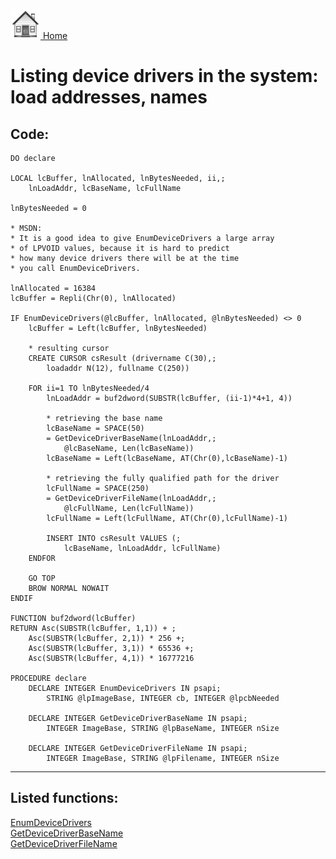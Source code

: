 [<img src="../images/home.png"> Home ](https://github.com/VFPX/Win32API)  

# Listing device drivers in the system: load addresses, names

## Code:
```foxpro  
DO declare

LOCAL lcBuffer, lnAllocated, lnBytesNeeded, ii,;
	lnLoadAddr, lcBaseName, lcFullName

lnBytesNeeded = 0

* MSDN:
* It is a good idea to give EnumDeviceDrivers a large array
* of LPVOID values, because it is hard to predict
* how many device drivers there will be at the time
* you call EnumDeviceDrivers.

lnAllocated = 16384
lcBuffer = Repli(Chr(0), lnAllocated)

IF EnumDeviceDrivers(@lcBuffer, lnAllocated, @lnBytesNeeded) <> 0
	lcBuffer = Left(lcBuffer, lnBytesNeeded)

	* resulting cursor
	CREATE CURSOR csResult (drivername C(30),;
		loadaddr N(12), fullname C(250))

	FOR ii=1 TO lnBytesNeeded/4
		lnLoadAddr = buf2dword(SUBSTR(lcBuffer, (ii-1)*4+1, 4))

		* retrieving the base name
		lcBaseName = SPACE(50)
		= GetDeviceDriverBaseName(lnLoadAddr,;
			@lcBaseName, Len(lcBaseName))
		lcBaseName = Left(lcBaseName, AT(Chr(0),lcBaseName)-1)
		
		* retrieving the fully qualified path for the driver
		lcFullName = SPACE(250)
		= GetDeviceDriverFileName(lnLoadAddr,;
			@lcFullName, Len(lcFullName))
		lcFullName = Left(lcFullName, AT(Chr(0),lcFullName)-1)

		INSERT INTO csResult VALUES (;
			lcBaseName, lnLoadAddr, lcFullName)
	ENDFOR
	
	GO TOP
	BROW NORMAL NOWAIT
ENDIF

FUNCTION buf2dword(lcBuffer)
RETURN Asc(SUBSTR(lcBuffer, 1,1)) + ;
	Asc(SUBSTR(lcBuffer, 2,1)) * 256 +;
	Asc(SUBSTR(lcBuffer, 3,1)) * 65536 +;
	Asc(SUBSTR(lcBuffer, 4,1)) * 16777216

PROCEDURE declare
	DECLARE INTEGER EnumDeviceDrivers IN psapi;
		STRING @lpImageBase, INTEGER cb, INTEGER @lpcbNeeded

	DECLARE INTEGER GetDeviceDriverBaseName IN psapi;
		INTEGER ImageBase, STRING @lpBaseName, INTEGER nSize

	DECLARE INTEGER GetDeviceDriverFileName IN psapi;
		INTEGER ImageBase, STRING @lpFilename, INTEGER nSize  
```  
***  


## Listed functions:
[EnumDeviceDrivers](../libraries/psapi/EnumDeviceDrivers.md)  
[GetDeviceDriverBaseName](../libraries/psapi/GetDeviceDriverBaseName.md)  
[GetDeviceDriverFileName](../libraries/psapi/GetDeviceDriverFileName.md)  

